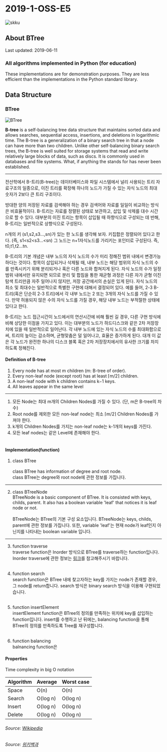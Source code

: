 # 2019-1-OSS-E5
![skku](https://ecostat.skku.edu/_res/board_new/img/board/article_no_img.png)
## About BTree
Last updated: 2019-06-11

### All algorithms implemented in Python (for education)

These implementations are for demonstration purposes. They are less efficient than the implementations in the Python standard library.

## Data Structure


### BTree
![BTree](https://www.techglads.com/wp-content/uploads/2015/06/B-tree-in-C-Example-and-Implementation.gif)

**B-tree** is a self-balancing tree data structure that maintains sorted data and allows searches, sequential access, insertions, and deletions in logarithmic time. The B-tree is a generalization of a binary search tree in that a node can have more than two children. Unlike other self-balancing binary search trees, the B-tree is well suited for storage systems that read and write relatively large blocks of data, such as discs. It is commonly used in databases and file systems.
What, if anything the  stands for has never been established.

---
전산학에서 B-트리(B-tree)는 데이터베이스와 파일 시스템에서 널리 사용되는 트리 자료구조의 일종으로, 이진 트리를 확장해 하나의 노드가 가질 수 있는 자식 노드의 최대 숫자가 2보다 큰 트리 구조이다.

방대한 양의 저장된 자료를 검색해야 하는 경우 검색어와 자료를 일일이 비교하는 방식은 비효율적이다. B-트리는 자료를 정렬된 상태로 보관하고, 삽입 및 삭제를 대수 시간으로 할 수 있다. 대부분의 이진 트리는 항목이 삽입될 때 하향식으로 구성되는 데 반해, B-트리는 일반적으로 상향식으로 구성된다.

n개의 키 (s1,s2,s3...,sn)가 있는 한 노드를 생각해 보자. 키집합은 정렬되어 있다고 한다. (즉, s1<s2<s3...<sn) 그 노드는 n+1자식노드를 가리키는 포인터로 구성된다. 즉, t0,t1,t2...tn.

B-트리의 기본 개념은 내부 노드의 자식 노드의 수가 미리 정해진 범위 내에서 변경가능하다는 것이다. 항목이 삽입되거나 삭제될 때, 내부 노드는 해당 범위의 자식 노드의 수를 만족시키기 위해 분리되거나 혹은 다른 노드와 합쳐지게 된다. 자식 노드의 수가 일정 범위 내에서만 유지되면 되므로 분리 및 합침을 통한 재균형 과정은 다른 자가 균형 이진 탐색 트리만큼 자주 일어나지 않지만, 저장 공간에서의 손실은 있게 된다. 자식 노드의 최소 및 최대수는 일반적으로 특별한 구현에 대해서 결정되어 있다. 예를 들어, 2-3 B-트리(혹은 단순히 2-3 트리)에서 각 내부 노드는 2 또는 3개의 자식 노드를 가질 수 있다. 만약 허용되지 않은 수의 자식 노드를 가질 경우, 해당 내부 노드는 부적절한 상태에 있다고 한다.

B-트리는 노드 접근시간이 노드에서의 연산시간에 비해 훨씬 길 경우, 다른 구현 방식에 비해 상당한 이점을 가지고 있다. 이는 대부분의 노드가 하드디스크와 같은 2차 저장장치에 있을 때 일반적으로 일어난다. 각 내부 노드에 있는 자식 노드의 수를 최대화함으로써, 트리의 높이는 감소하며, 균형맞춤은 덜 일어나고, 효율은 증가하게 된다. 대개 이 값은 각 노드가 완전한 하나의 디스크 블록 혹은 2차 저장장치에서의 유사한 크기를 차지하도록 정해진다.

#### Definition of B-tree ####
1. Every node has at most m children (m: B-tree of order).
2. Every non-leaf node (except root) has at least ⌈m/2⌉ children.
3. A non-leaf node with k children contains k−1 keys.
4. All leaves appear in the same level
---
1. 모든 Node는 최대 m개의 Children Nodes를 가질 수 있다. (단, m은 B-tree의 차수)
2. Root node를 제외한 모든 non-leaf node는 최소 ⌈m/2⌉ Children Nodes를 가져야 한다.
3. k개의 Children Nodes를 가지는 non-leaf node는 k-1개의 keys를 가진다.
4. 모든 leaf nodes는 같은 Level에 존재해야 한다.<br><br>
#### Implementation(function) ####
1. class BTree<br><br>
class BTree has information of degree and root node.<br>
class BTree는 degree와 root node에 관한 정보를 가집니다.

---

2. class BTreeNode<br>
BTreeNode is a basic component of BTree. It is consisted with keys, childs, parent. It also has a boolean variable 'leaf' that notices it is leaf node or not.<br><br>
BTreeNode는 BTree의 기본 구성 요소입니다. BTreeNode는 keys, childs, parent에 관한 정보를 가집니다. 또한, variable 'leaf'는 현재 node가 leaf인지 아닌지를 나타내는 boolean variable 입니다.

---

3. function traverse<br>
traverse function은 Inorder 방식으로 BTree를 traverse하는 function입니다. Inorder traverse에 관한 정보는 [링크](https://ko.wikipedia.org/wiki/%ED%8A%B8%EB%A6%AC_%EC%88%9C%ED%9A%8C)를 참고해주시기 바랍니다.<br><br>

4. function search<br>
search function은 BTree 내에 찾고자하는 key를 가지는 node가 존재할 경우, 그 node를 return합니다. search 방식은 binary search 방식을 이용해 구현되었습니다.<br><br>

5. function insertElement<br>
insertElement function은 BTree의 정의를 만족하는 위치에 key를 삽입하는 function입니다. insert를 수행하고 난 뒤에는, balancing function을 통해 BTree의 정의를 만족하도록 Tree를 재구성합니다.<br><br>

6. function balancing<br>
balnancing function은 

#### Properties ####
Time complexity in big O notation <br>

Algorithm | Average | Worst case
|---|---|---|
| Space | O(n) | O(n) |
| Search | O(log n) | O(log n) |
| Insert | O(log n) | O(log n) |
| Delete | O(log n) | O(log n) |

###### Source: [Wikipedia](https://en.wikipedia.org/wiki/B-tree)
###### Source: [위키백과](https://ko.wikipedia.org/wiki/B_%ED%8A%B8%EB%A6%AC)
